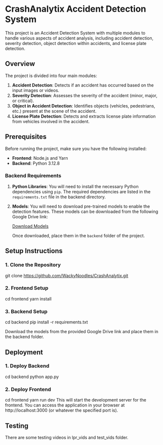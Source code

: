 # CrashAnalytix Accident Detection System

This project is an Accident Detection System with multiple modules to handle various aspects of accident analysis, including accident detection, severity detection, object detection within accidents, and license plate detection.

## Overview

The project is divided into four main modules:

1. **Accident Detection**: Detects if an accident has occurred based on the input images or videos.
2. **Severity Detection**: Assesses the severity of the accident (minor, major, or critical).
3. **Object in Accident Detection**: Identifies objects (vehicles, pedestrians, etc.) present at the scene of the accident.
4. **License Plate Detection**: Detects and extracts license plate information from vehicles involved in the accident.

## Prerequisites

Before running the project, make sure you have the following installed:

- **Frontend**: Node.js and Yarn
- **Backend**: Python 3.12.8

### Backend Requirements

1. **Python Libraries**: You will need to install the necessary Python dependencies using `pip`. The required dependencies are listed in the `requirements.txt` file in the backend directory.

2. **Models**: You will need to download pre-trained models to enable the detection features. These models can be downloaded from the following Google Drive link:

   [Download Models](https://drive.google.com/drive/folders/1Nia4YTmaevQj0hxsTHPuBN-uObfTyTGB?usp=sharing)

   Once downloaded, place them in the `backend` folder of the project.

## Setup Instructions

### 1. Clone the Repository
git clone https://github.com/WackyNoodles/CrashAnalytix.git

### 2. Frontend Setup
cd frontend
yarn install

### 3. Backend Setup
cd backend
pip install -r requirements.txt

Download the models from the provided Google Drive link and place them in the backend folder.

## Deployment
### 1. Deploy Backend
cd backend
python app.py

### 2. Deploy Frontend
cd frontend
yarn run dev
This will start the development server for the frontend. You can access the application in your browser at http://localhost:3000 (or whatever the specified port is).

## Testing
There are some testing videos in lpr_vids and test_vids folder.
